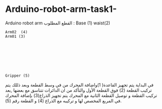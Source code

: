 # Arduino-robot-arm-task1-

Arduino robot arm
القطع المطلوب :
       Base   (1)                                                                 waist(2)
                                                            




    Arm02  (4)                                                                    Arm01 (3)






                                                              
                                                                          Gripper (5) 




في البداية يتم تجهيز القاعدة( 1)واضافة المحرك من في وسط القطعة وبعد ذللك يتم تركيب القطعة (2) فوق القطعة الأول والتأكد من ان الدائرات تتناسق مع بعضها ,بعد تركيب  القطعة و توصيل القطعة الثانية مع المحرك  يتم تجهيز الذراع(3) بإضافة المحرك في المربع المخصص لها  و تركيبه  مع الذراع (4)  و القطعة رقم (5).

